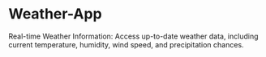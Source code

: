 # Weather-App
Real-time Weather Information: Access up-to-date weather data, including current temperature, humidity, wind speed, and precipitation chances.
